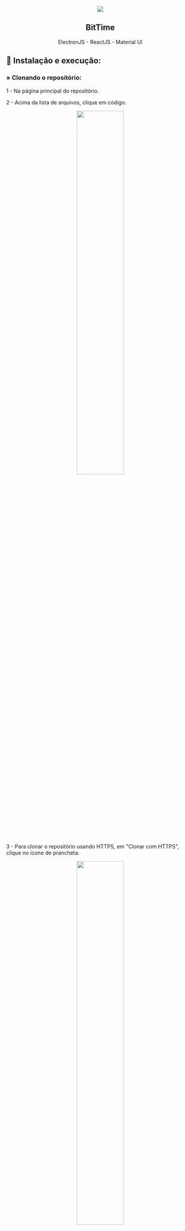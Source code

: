 <p align="center">
    <img src="https://github.com/4lex-passos/Electron-with-ReactJs-Clock/blob/master/public/logotype.png" />
</p>

<h2 align="center">
   BitTime
</h2>

<p align="center">
    ElectronJS - ReactJS - Material UI
</p>


## 💎 Instalação e execução:

### » Clonando o repositório:

1 - Na página principal do repositório.

2 - Acima da lista de arquivos, clique em código.

<p align="center">
    <img width ="50%" src="https://docs.github.com/assets/images/help/repository/code-button.png" />
</p>

3 - Para clonar o repositório usando HTTPS, em "Clonar com HTTPS", clique no ícone de prancheta.

<p align="center">
    <img width ="50%" src="https://docs.github.com/assets/images/help/repository/https-url-clone.png" />
</p>

4 - Abra Git Bash.

5 - Altere o diretório de trabalho atual para o local em que deseja ter o diretório clonado.

6 - Digite git clone (clonar git) e cole a URL deste repositório:

```sh
$ git clone https://github.com/4lex-passos/Electron-with-ReactJs-Clock.git
```

7 - Pressione Enter para criar seu clone local.

### » Instalando as dependências:

```sh
npm install
```

### » Iniciando o app:

no primeiro terminal:
```sh
npm run buil
```
em outro terminal:
```sh
npm start
```
